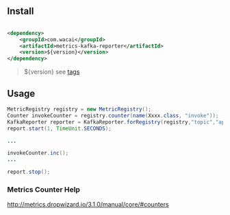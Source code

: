 ## Install

```xml

<dependency>
    <groupId>com.wacai</groupId>
    <artifactId>metrics-kafka-reporter</artifactId>
    <version>${version}</version>
</dependency>

```

> ${version} see [tags](../../tags)

## Usage

```java
MetricRegistry registry = new MetricRegistry();
Counter invokeCounter = registry.counter(name(Xxxx.class, "invoke")); 
KafkaReporter reporter = KafkaReporter.forRegistry(registry,"topic","appname","10.0.0.1", loadKafkaConfig()).build();
report.start(1, TimeUnit.SECONDS);

...

invokeCounter.inc();
...

report.stop();
```

### Metrics Counter Help

<http://metrics.dropwizard.io/3.1.0/manual/core/#counters>